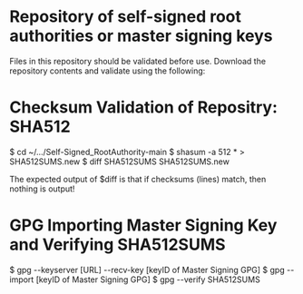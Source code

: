 # Repository of self-signed root authorities or master signing keys

Files in this repository should be validated before use.
Download the repository contents and validate using the following:

# Checksum Validation of Repositry: SHA512
$ cd ~/.../Self-Signed_RootAuthority-main
$ shasum -a 512 * > SHA512SUMS.new
$ diff SHA512SUMS SHA512SUMS.new 

The expected output of $diff is that if checksums (lines) match, then nothing is output!


# GPG Importing Master Signing Key and Verifying SHA512SUMS
$ gpg --keyserver [URL] --recv-key [keyID of Master Signing GPG]
$ gpg --import [keyID of Master Signing GPG]
$ gpg --verify SHA512SUMS
